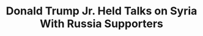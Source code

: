 ---
layout: post
title:  "Donald Trump Jr. Held Talks on Syria With Russia Supporters"
link: http://www.wsj.com/articles/donald-trump-jr-held-talks-on-syria-with-russia-supporters-1479920753
type: articles
---